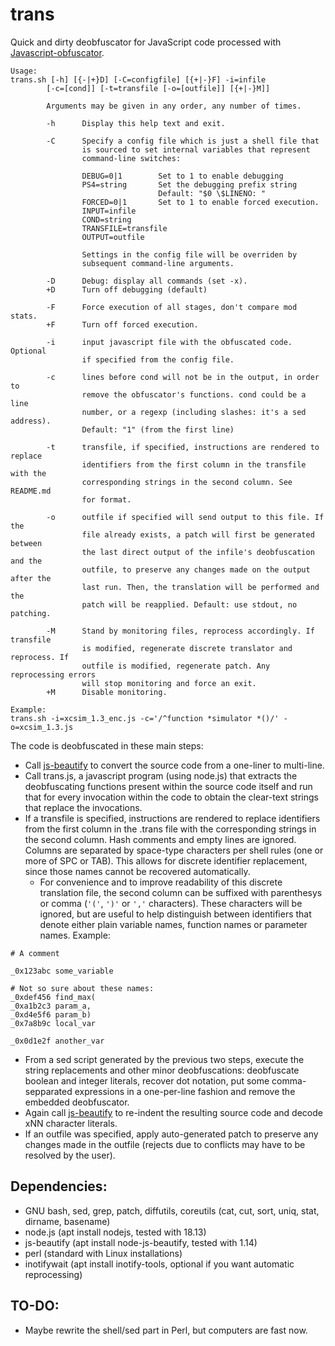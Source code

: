 # trans

Quick and dirty deobfuscator for JavaScript code processed with [Javascript-obfuscator](https://github.com/javascript-obfuscator/javascript-obfuscator).

```
Usage:
trans.sh [-h] [{-|+}D] [-C=configfile] [{+|-}F] -i=infile
        [-c=[cond]] [-t=transfile [-o=[outfile]] [{+|-}M]]

        Arguments may be given in any order, any number of times.

        -h      Display this help text and exit.

        -C      Specify a config file which is just a shell file that
                is sourced to set internal variables that represent
                command-line switches:

                DEBUG=0|1        Set to 1 to enable debugging
                PS4=string       Set the debugging prefix string
                                 Default: "$0 \$LINENO: "
                FORCED=0|1       Set to 1 to enable forced execution.
                INPUT=infile
                COND=string
                TRANSFILE=transfile
                OUTPUT=outfile

                Settings in the config file will be overriden by
                subsequent command-line arguments.

        -D      Debug: display all commands (set -x).
        +D      Turn off debugging (default)

        -F      Force execution of all stages, don't compare mod stats.
        +F      Turn off forced execution.

        -i      input javascript file with the obfuscated code. Optional
                if specified from the config file.

        -c      lines before cond will not be in the output, in order to
                remove the obfuscator's functions. cond could be a line
                number, or a regexp (including slashes: it's a sed address).
                Default: "1" (from the first line)

        -t      transfile, if specified, instructions are rendered to replace
                identifiers from the first column in the transfile with the
                corresponding strings in the second column. See README.md
                for format.

        -o      outfile if specified will send output to this file. If the
                file already exists, a patch will first be generated between
                the last direct output of the infile's deobfuscation and the
                outfile, to preserve any changes made on the output after the
                last run. Then, the translation will be performed and the
                patch will be reapplied. Default: use stdout, no patching.

        -M      Stand by monitoring files, reprocess accordingly. If transfile
                is modified, regenerate discrete translator and reprocess. If
                outfile is modified, regenerate patch. Any reprocessing errors
                will stop monitoring and force an exit.
        +M      Disable monitoring.

Example:
trans.sh -i=xcsim_1.3_enc.js -c='/^function *simulator *()/' -o=xcsim_1.3.js
```

The code is deobfuscated in these main steps:

- Call [js-beautify](https://github.com/beautify-web/js-beautify) to
  convert the source code from a one-liner to multi-line.
- Call trans.js, a javascript program (using node.js) that extracts
  the deobfuscating functions present within the source code itself
  and run that for every invocation within the code to obtain the
  clear-text strings that replace the invocations.
- If a transfile is specified, instructions are rendered to replace
  identifiers from the first column in the .trans file with the
  corresponding strings in the second column.  Hash comments and empty
  lines are ignored. Columns are separated by space-type characters
  per shell rules (one or more of SPC or TAB). This allows for
  discrete identifier replacement, since those names cannot be
  recovered automatically.
  - For convenience and to improve readability of this discrete
    translation file, the second column can be suffixed with
    parenthesys or comma (`'('`, `')'` or `','` characters). These
    characters will be ignored, but are useful to help distinguish
    between identifiers that denote either plain variable names,
    function names or parameter names. Example:

```
# A comment

_0x123abc some_variable

# Not so sure about these names:
_0xdef456 find_max(
_0xa1b2c3 param_a,
_0xd4e5f6 param_b)
_0x7a8b9c local_var

_0x0d1e2f another_var
```

- From a sed script generated by the previous two steps, execute the
  string replacements and other minor deobfuscations: deobfuscate boolean
  and integer literals, recover dot notation, put some
  comma-sepparated expressions in a one-per-line fashion and remove
  the embedded deobfuscator.
- Again call [js-beautify](https://github.com/beautify-web/js-beautify) to
  re-indent the resulting source code and decode xNN character literals.
- If an outfile was specified, apply auto-generated patch to preserve any
  changes made in the outfile (rejects due to conflicts may have to be
  resolved by the user).

## Dependencies:

- GNU bash, sed, grep, patch, diffutils, coreutils (cat, cut, sort, uniq, stat, dirname, basename)
- node.js (apt install nodejs, tested with 18.13)
- js-beautify (apt install node-js-beautify, tested with 1.14)
- perl (standard with Linux installations)
- inotifywait (apt install inotify-tools, optional if you want automatic reprocessing)

## TO-DO:

- Maybe rewrite the shell/sed part in Perl, but computers are fast now.
